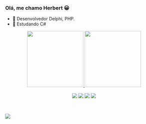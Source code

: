 ### Olá, me chamo Herbert 😀

- 🔭 Desenvolvedor Delphi, PHP.
- 🌱 Estudando C#

<div align="center">
  <a href="https://github.com/herbertsrr">
  <img height="180em" src="https://github-readme-stats.vercel.app/api?username=herbertsrr&show_icons=true&theme=dark&include_all_commits=true&count_private=true"/>
  <img height="180em" src="https://github-readme-stats.vercel.app/api/top-langs/?username=herbertsrr&layout=compact&langs_count=7&theme=dark"/>
</div>

<div align="center" style="display: inline_block">
  <br>
  <a href="#" target="_blank"><img src="https://img.shields.io/badge/delphi-red?logo=delphi&style=for-the-badge"></a>
  <a href="#" target="_blank"><img src="https://img.shields.io/badge/php-white?logo=php&style=for-the-badge"></a>
  <a href="#" target="_blank"><img src="https://img.shields.io/badge/html5-black?logo=html5&style=for-the-badge"></a>
  <a href="#" target="_blank"><img src="https://img.shields.io/badge/css3-black?logo=css3&style=for-the-badge"></a>
</div>
 
##
<div style="display: inline_block">
  <br>
  <a href="#" target="_blank"><img src="https://img.shields.io/badge/delphi-red?logo=delphi&style=for-the-badge" target="_blank"></a>
</div>
